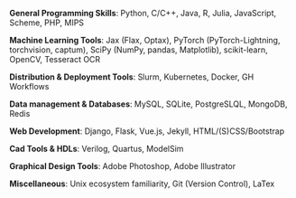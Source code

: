 **General Programming Skills**: 
  Python, C/C++, Java, R, Julia, JavaScript, Scheme, PHP, MIPS

**Machine Learning Tools**: Jax (Flax, Optax), PyTorch (PyTorch-Lightning, torchvision, captum), 
  SciPy (NumPy, pandas, Matplotlib), scikit-learn, OpenCV, Tesseract OCR

**Distribution & Deployment Tools**: Slurm, Kubernetes, Docker, GH Workflows

**Data management & Databases**: MySQL, SQLite, PostgreSLQL, MongoDB, Redis

**Web Development**: Django, Flask, Vue.js, Jekyll, HTML/(S)CSS/Bootstrap

**Cad Tools & HDLs**: Verilog, Quartus, ModelSim

**Graphical Design Tools**: Adobe Photoshop, Adobe Illustrator

**Miscellaneous**: Unix ecosystem familiarity, Git (Version Control), LaTex


  